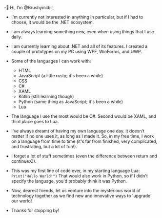 -👋 Hi, I’m @Brushymilbil,

- I'm currently not interested in anything in particular, but if I had to choose, it would be the .NET ecosystem.
- I am always learning something new, even when using things that I use daily.
- I am currently learning about .NET and all of its features. I created a couple of prototypes on my PC using WPF, WinForms, and UWP.
  
- Some of the languages I can work with:
  - HTML
  - JavaScript (a little rusty; it's been a while)
  - CSS
  - C#
  - XAML
  - Kotlin (still learning though)
  - Python (same thing as JavaScript; it's been a while)
  - Lua
  
- The language I use the most would be C#. Second would be XAML, and third place goes to Lua.
- I've always dreamt of having my own language one day. It doesn't matter if no one uses it, as long as I made it.
  So, in my free time, I work on a language from time to time (it's far from finished, very complicated, and frustrating, but a lot of fun!).

- I forget a lot of stuff sometimes (even the difference between return and continue:O).
- This was my first line of code ever, in my starting language Lua: `Print("Hello World!")`
  That would also work in Python, so if I didn't specify the language, you'd probably think it was Python.

- Now, dearest friends, let us venture into the mysterious world of technology together as we find new and innovative ways to 'upgrade' our world!
- Thanks for stopping by!

